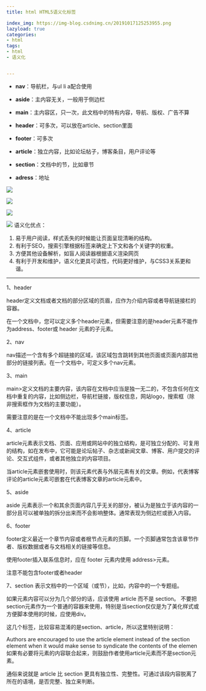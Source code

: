 ```yaml
---
title: html HTML5语义化标签

index_img: https://img-blog.csdnimg.cn/20191017125253955.png
lazyload: true
categories:
- html
tags:
- html
- 语义化


---
```













- **nav**：导航栏，与ul li a配合使用

- **aside**：主内容无关，一般用于侧边栏

- **main**：主内容区，只一次，此文档中的特有内容，导航、版权、广告不算

- **header**：可多次，可以放在article、section里面

- **footer**：可多次

- **article**：独立内容，比如论坛帖子，博客条目，用户评论等

- **section**：文档中的节，比如章节

- **adress**：地址

![](https://img-blog.csdnimg.cn/20191017125253955.png)

![](https://img-blog.csdnimg.cn/20191017125157423.png)

![](https://img-blog.csdnimg.cn/20191017125334250.png)

![](https://img-blog.csdnimg.cn/20191017124741410.png)
语义化优点：

   1.  易于用户阅读，样式丢失的时候能让页面呈现清晰的结构。
   2. 有利于SEO，搜索引擎根据标签来确定上下文和各个关键字的权重。
   3. 方便其他设备解析，如盲人阅读器根据语义渲染网页
   4. 有利于开发和维护，语义化更具可读性，代码更好维护，与CSS3关系更和谐。


---

1、header

   header定义文档或者文档的部分区域的页眉，应作为介绍内容或者导航链接栏的容器。

   在一个文档中，您可以定义多个header元素，但需要注意的是header元素不能作为address、footer或 header 元素的子元素。

  2、nav

   nav描述一个含有多个超链接的区域，该区域包含跳转到其他页面或页面内部其他部分的链接列表。在一个文档中，可定义多个nav元素。

   3、main

   main>定义文档的主要内容，该内容在文档中应当是独一无二的，不包含任何在文档中重复的内容，比如侧边栏，导航栏链接，版权信息，网站logo，搜索框（除非搜索框作为文档的主要功能）。

   需要注意的是在一个文档中不能出现多个main标签。

   4、article

   article元素表示文档、页面、应用或网站中的独立结构，是可独立分配的、可复用的结构，如在发布中，它可能是论坛帖子、杂志或新闻文章、博客、用户提交的评论、交互式组件，或者其他独立的内容项目。

   当article元素嵌套使用时，则该元素代表与外层元素有关的文章。例如，代表博客评论的article元素可嵌套在代表博客文章的article元素中。

   5、aside

   aside 元素表示一个和其余页面内容几乎无关的部分，被认为是独立于该内容的一部分且可以被单独的拆分出来而不会影响整体。通常表现为侧边栏或嵌入内容。

   6、footer

   footer定义最近一个章节内容或者根节点元素的页脚。一个页脚通常包含该章节作者、版权数据或者与文档相关的链接等信息。

   使用footer插入联系信息时，应在 footer 元素内使用 address>元素。

   注意不能包含footer或者header

   7、section 表示文档中的一个区域（或节），比如，内容中的一个专题组。

   如果元素内容可以分为几个部分的话，应该使用 article 而不是 section。
不要把 section元素作为一个普通的容器来使用，特别是当section仅仅是为了美化样式或方便脚本使用的时候，应使用div。

   这几个标签，比较容易混淆的是section、article，所以这里特别说明：

Authors are encouraged to use the article element instead of the section element when it would make sense to syndicate the contents of the elemen
如果有必要将元素的内容联合起来，则鼓励作者使用article元素而不是section元素。

   通俗来说就是 article 比 section 更具有独立性、完整性。可通过该段内容脱离了所在的语境，是否完整、独立来判断。

